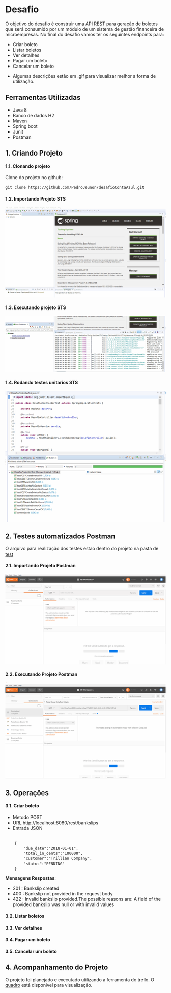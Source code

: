 ﻿# Desafio #
O objetivo do desafio é construir uma API REST para geração de boletos que será
consumido por um módulo de um sistema de gestão financeira de microempresas.
No final do desafio vamos ter os seguintes endpoints para:
- Criar boleto
- Listar boletos
- Ver detalhes
- Pagar um boleto
- Cancelar um boleto

* Algumas descrições estão em .gif para visualizar melhor a forma de utilização.

## Ferramentas Utilizadas ##
 - Java 8
 - Banco de dados H2
 - Maven
 - Spring boot
 - Junit
 - Postman

## 1. Criando Projeto ##

#### 1.1. Clonando projeto #### 
 
Clone do projeto no github:

    git clone https://github.com/PedroJeunon/desafioContaAzul.git

#### 1.2. Importando Projeto STS ####  

<img src="docs/ImportandoSTS.gif" />


#### 1.3. Executando projeto STS ####

<img src="docs/ExecutandoSTS.gif" />


#### 1.4. Rodando testes unitarios STS #### 

<img src="docs/TestesUnitariosTS.gif" />


## 2. Testes automatizados Postman ##
O arquivo para realização dos testes estao dentro do projeto na pasta de [test](https://github.com/PedroJeunon/desafioContaAzul/blob/master/src/test/ContaAzul.postman_collection.json)

#### 2.1. Importando Projeto Postman ####

<img src="docs/ImportandoPostman.gif" />

#### 2.2. Executando Projeto Postman ####

<img src="docs/ExecutandoPostman.gif" />

## 3. Operações ##

#### 3.1. Criar boleto ####

- Metodo POST
- URL http://localhost:8080/rest/bankslips
- Entrada JSON
<pre><code>
	{
		"due_date":"2018-01-01",
		"total_in_cents":"100000",
		"customer":"Trillian Company",
		"status":"PENDING"
	}
</code></pre>

<strong>Mensagens Respostas</strong>:
- 201 : Bankslip created
- 400 : Bankslip not provided in the request body
- 422 : Invalid bankslip provided.The possible reasons are: A field of the provided bankslip was null or with invalid values

#### 3.2. Listar boletos ####

#### 3.3. Ver detalhes ####

#### 3.4. Pagar um boleto ####

#### 3.5. Cancelar um boleto ####

## 4. Acompanhamento do Projeto ##

O projeto foi planejado e executado utilizando a ferramenta do trello. O [quadro](https://trello.com/b/MawSr9TJ/desafio-conta-azul) está disponivel para visualização.



